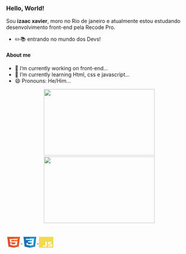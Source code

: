 ### Hello, World!
Sou <b>izaac xavier</b>, moro no Rio de janeiro e atualmente estou estudando desenvolvimento front-end pela Recode Pro.<br>
- ✏️📚 entrando no mundo dos Devs!

<h4><b>About me</b></h4>

- 🔭 I’m currently working on front-end...
- 🌱 I’m currently learning Html, css e javascript...
- 😄 Pronouns: He/Him...

<div align="center" aling-itens: center>
  <a href="https://github.com/izaacxavier">
  <img  width="300cm" height="180em" src="https://github-readme-stats.vercel.app/api?username=izaacxavier&show_icons=true&theme=dark&include_all_commits=true&count_private=true"/>
  <img width="300cm" height="180em" src="https://github-readme-stats.vercel.app/api/top-langs/?username=izaacxavier&layout=compact&langs_count=7&theme=dark"/>
</div>
<br>
<br>

  <img align="center" alt="Izaac-HTML" height="30" width="40" src="https://raw.githubusercontent.com/devicons/devicon/master/icons/html5/html5-original.svg">
  <img align="center" alt="Izaac-CSS" height="30" width="40" src="https://raw.githubusercontent.com/devicons/devicon/master/icons/css3/css3-original.svg">
  <img align="center" alt="Izaac-Js" height="30" width="40" src="https://raw.githubusercontent.com/devicons/devicon/master/icons/javascript/javascript-plain.svg">
 
          
          

  

<!--
**Izaacxavier/Izaacxavier** is a ✨ _special_ ✨ repository because its `README.md` (this file) appears on your GitHub profile.

Here are some ideas to get you started:

- 🔭 I’m currently working on front-end ...
- 🌱 I’m currently learning Html, css e javascript ...
- 👯 I’m looking to collaborate on ...
- 🤔 I’m looking for help with ...
- 💬 Ask me about ...
- 📫 How to reach me: ...
- 😄 Pronouns: ele/dele...
- ⚡ Fun fact: ...
-->
